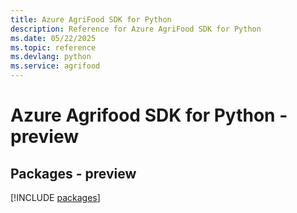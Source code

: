 ```yaml
---
title: Azure AgriFood SDK for Python
description: Reference for Azure AgriFood SDK for Python
ms.date: 05/22/2025
ms.topic: reference
ms.devlang: python
ms.service: agrifood
---
```

# Azure Agrifood SDK for Python - preview
## Packages - preview
[!INCLUDE [packages](agrifood-index.md)]